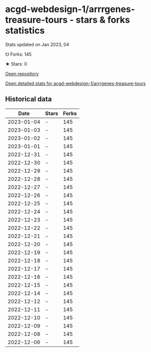 # acgd-webdesign-1/arrrgenes-treasure-tours - stars & forks statistics

Stats updated on Jan 2023, 04

☋ Forks: 145

★ Stars: 0

[Open repository](https://github.com/acgd-webdesign-1/arrrgenes-treasure-tours)

[Open detailed stats for acgd-webdesign-1/arrrgenes-treasure-tours](https://reviewgithub.com/rep/acgd-webdesign-1/arrrgenes-treasure-tours)

## Historical data
| Date | Stars | Forks |
|------|-------|-------|
| 2023-01-04 | - | 145 | 
| 2023-01-03 | - | 145 | 
| 2023-01-02 | - | 145 | 
| 2023-01-01 | - | 145 | 
| 2022-12-31 | - | 145 | 
| 2022-12-30 | - | 145 | 
| 2022-12-29 | - | 145 | 
| 2022-12-28 | - | 145 | 
| 2022-12-27 | - | 145 | 
| 2022-12-26 | - | 145 | 
| 2022-12-25 | - | 145 | 
| 2022-12-24 | - | 145 | 
| 2022-12-23 | - | 145 | 
| 2022-12-22 | - | 145 | 
| 2022-12-21 | - | 145 | 
| 2022-12-20 | - | 145 | 
| 2022-12-19 | - | 145 | 
| 2022-12-18 | - | 145 | 
| 2022-12-17 | - | 145 | 
| 2022-12-16 | - | 145 | 
| 2022-12-15 | - | 145 | 
| 2022-12-14 | - | 145 | 
| 2022-12-12 | - | 145 | 
| 2022-12-11 | - | 145 | 
| 2022-12-10 | - | 145 | 
| 2022-12-09 | - | 145 | 
| 2022-12-08 | - | 145 | 
| 2022-12-06 | - | 145 | 

